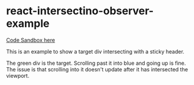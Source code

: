 # react-intersectino-observer-example


[Code Sandbox here](https://rm638.sse.codesandbox.io/)

This is an example to show a target div intersecting with a sticky header.

The green div is the target. Scrolling past it into blue and going up is fine.
The issue is that scrolling into it doesn't update after it has intersected the viewport.

